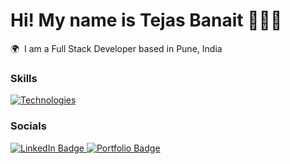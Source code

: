 Hi! My name is Tejas Banait 🧑🏻‍💻
========================================================================================================================================

🌍  I am a Full Stack Developer based in Pune, India
<br/>

### Skills

[![Technologies](https://skillicons.dev/icons?i=html,css,js,tailwindcss,react,git,nodejs,express,mongodb,mysql)](https://skillicons.dev)


### Socials

<div id="badges">
  <a href="https://www.linkedin.com/in/tejas-banait/">
    <img src="https://img.shields.io/badge/LinkedIn-blue?style=for-the-badge&logo=linkedin&logoColor=white" alt="LinkedIn Badge"/>
  </a>
  <a href="https://tejasb-portfolio.vercel.app/">
    <img src="https://img.shields.io/badge/Portfolio-black?style=for-the-badge&logo=firefox&logoColor=white" alt="Portfolio Badge"/>
</a>
</div>
